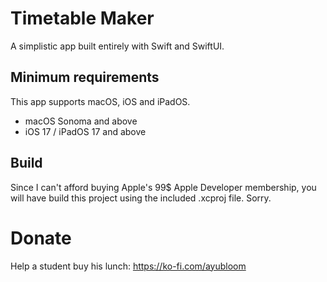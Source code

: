 # Timetable Maker
A simplistic app built entirely with Swift and SwiftUI. 

## Minimum requirements
This app supports macOS, iOS and iPadOS.
- macOS Sonoma and above
- iOS 17 / iPadOS 17 and above

## Build
Since I can't afford buying Apple's 99$ Apple Developer membership, you will have build this project using the included .xcproj file. Sorry.

# Donate
Help a student buy his lunch: https://ko-fi.com/ayubloom
